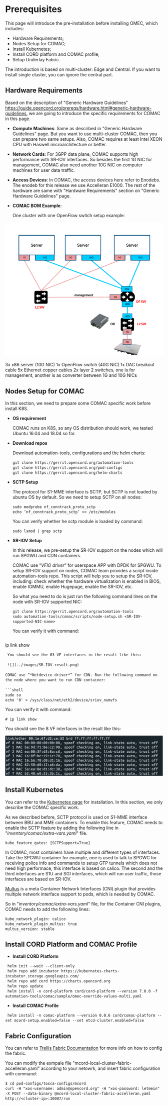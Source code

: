 # Prerequisites

This page will introduce the pre-installation before installing OMEC, which includes:

* Hardware Requirements;
* Nodes Setup for COMAC;
* Install Kubernetes;
* Install CORD platform and COMAC profile;
* Setup Underlay Fabric.

The introduction is based on multi-cluster: Edge and Central. If you want to install single cluster, you can ignore the central part.

## Hardware Requirements

Based on the description of "Generic Hardware Guidelines" <https://guide.opencord.org/prereqs/hardware.html#generic-hardware-guidelines>, we are going to introduce the specific requirements for COMAC in this page.


* **Compute Machines**: Same as described in "Generic Hardware Guidelines" page. But you want to use multi-cluster COMAC, then you can prepare two same setups. Also, COMAC requires at least Intel XEON CPU with Haswell microarchitecture or better.

* **Network Cards**: For 3GPP data plane, COMAC supports high performance with SR-IOV interfaces. So besides the first 1G NIC for management, COMAC also need another 10G NIC on computer machines for user data traffic.

* **Access Devices**: In COMAC, the access devices here refer to Enodebs. The enodeb for this release we use Accelleran E1000. The rest of the hardware are same with "Hardware Requirements" section on "Generic Hardware Guidelines" page.

* **COMAC BOM Example**:

  One cluster with one OpenFlow switch setup example:

![](../images/3nodes-hardware-setup.png)

  3x x86 server (10G NIC)
  1x OpenFlow switch (40G NIC)
  1x DAC breakout cable
  5x Ethernet copper cables
  2x layer 2 switches, one is for management, another is as converter between 1G and 10G NICs


## Nodes Setup for COMAC

In this section, we need to prepare some COMAC specific work before install K8S.

* **OS requirement**

  COMAC runs on K8S, so any OS distribution should work, we tested Ubuntu 16.04 and 18.04 so far.

* **Download repos**

  Download automation-tools, configurations and the helm charts:

  ```shell
  git clone https://gerrit.opencord.org/automation-tools
  git clone https://gerrit.opencord.org/pod-configs
  git clone https://gerrit.opencord.org/helm-charts
  ```

* **SCTP Setup**

   The protocol for S1-MME interface is SCTP, but SCTP is not loaded by ubuntu OS by default. So we need to setup SCTP on all nodes:

  ```shell
  sudo modprobe nf_conntrack_proto_sctp
  echo ‘nf_conntrack_proto_sctp’ >> /etc/modules
  ```

  You can verify whether he sctp module is loaded by command:

  ```shell
  sudo lsmod | grep sctp
  ```

* **SR-IOV Setup**

   In this release, we pre-setup the SR-IOV support on the nodes which will run SPGWU and CDN containers.

   COMAC use “*VFIO driver*” for userspace APP with DPDK for SPGWU. To setup SR-IOV support on nodes, COMAC team provides a script inside automation-tools repo. This script will help you to setup the SR-IOV, including: check whether the hardware virtualization is enabled in BIOS, enable IOMMU, enable Hugepage, enable the SR-IOV, etc.

   So what you need to do is just run the following command lines on the node with SR-IOV supported NIC:

  ```shell
  git clone https://gerrit.opencord.org/automation-tools
  sudo automation-tools/comac/scripts/node-setup.sh <SR-IOV-supported-NIC-name>
  ```

  You can verify it with command:

  ```shell
 ip link show
  ```
   You should see the 63 VF interfaces in the result like this:

   ![](../images/SR-IOV-result.png)

  COMAC use “*Netdevice driver*” for CDN. Run the following command on the node where you want to run CDN container:

  ```shell
 sudo su
 echo '8' > /sys/class/net/eth2/device/sriov_numvfs
  ```
 You can verify it with command:

  ```shell
# ip link show
  ```
  You should see the 8 VF interfaces in the result like this:

  ![](../images/cdn-vf-result.png)

## Install Kubernetes

You can refer to the [Kubernetes page](https://guide.opencord.org/prereqs/kubernetes.html) for installation. In this section, we only describe the COMAC specific work.

As we described before, SCTP protocol is used on S1-MME interface between BBU and MME containers. To enable this feature, COMAC needs to enable the SCTP feature by adding the following line in "*inventory/comac/extra-vars.yaml*" file.

```shell
kube_feature_gates: [SCTPSupport=True]
```
In COMAC, most containers have multiple and different types of interfaces. Take the SPGWU container for example, one is used to talk to SPGWC for receiving police info and commands to setup GTP tunnels which does not need high performace, this interface is based on calico. The second and the third interfaces are S1U and SGI interfaces, which will run user traffic, those interfaces are based on SR-IOV.

[Multus](https://github.com/kubernetes-sigs/kubespray/blob/master/docs/multus.md) is a meta Container Network Interfaces (CNI) plugin that provides multiple network interface support to pods, which is needed by COMAC.

So in "*inventory/comac/extra-vars.yaml*" file, for the Container CNI plugins, COMAC needs to add the following lines:

```shell
kube_network_plugin: calico
kube_network_plugin_multus: true
multus_version: stable
```


## Install CORD Platform and COMAC Profile

* **Install CORD Platform**

```shell
 helm init --wait --client-only
 helm repo add incubator https://kubernetes-charts-incubator.storage.googleapis.com/
 helm repo add cord https://charts.opencord.org
 helm repo update
 helm install -n cord-platform cord/cord-platform --version 7.0.0 -f automation-tools/comac/sample/omec-override-values-multi.yaml
```

* **Install COMAC Profile**

```shell
 helm install -n comac-platform --version 0.0.6 cord/comac-platform --set mcord-setup.enabled=false --set etcd-cluster.enabled=false
```
## Fabric Configuration

You can refer to [Trellis Fabric Documentation](https://docs.trellisfabric.org/) for more info on how to config the fabric.

  You can modify the exmpale file "mcord-local-cluster-fabric-accelleran.yaml" according to your netowrk, and insert fabric configuration with command:

  ```shell
$ cd pod-configs/tosca-configs/mcord
curl -H "xos-username: admin@opencord.org" -H "xos-password: letmein" -X POST --data-binary @mcord-local-cluster-fabric-accelleran.yaml http://<cluster-ip>:30007/run

  ```



